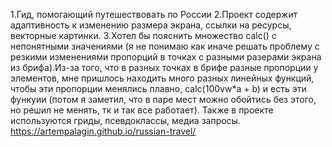 1.Гид, помогающий путешествовать по России
2.Проект содержит адаптивность к изменению размера экрана, ссылки на ресурсы, векторные картинки.
3.Хотел бы пояснить множество calc() с непонятными значениями (я не понимаю как иначе решать проблему с резкими изменениями пропорций в точках с разными разерами экрана из брифа).Из-за того, что в разных точках в брифе разные пропорции у элементов, мне пришлось находить много разных линейных функций, чтобы эти пропорции менялись плавно, calc(100vw*a + b) и есть эти функуии (потом я заметил, что в паре мест можно обойтись без этого, но решил не менять, тк и так все работает). Также в проекте используются гриды, псевдоклассы, медиа запросы.
https://artempalagin.github.io/russian-travel/
